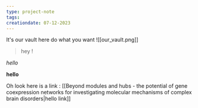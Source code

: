 ```yaml
---
type: project-note
tags:
creationdate: 07-12-2023
---
```

It's our vault here do what you want
![[our_vault.png]]

>hey !

*hello*

**hello**

Oh look here is a link : [[Beyond modules and hubs - the potential of gene coexpression networks for investigating molecular mechanisms of complex brain disorders|hello link]]